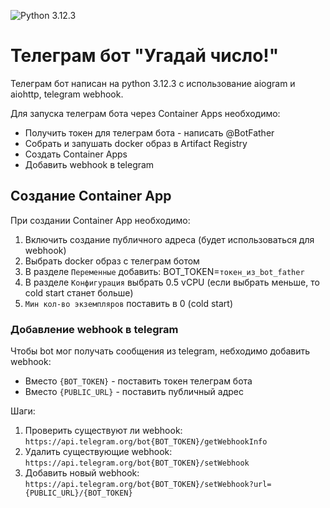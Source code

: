 ![Python 3.12.3](https://img.shields.io/badge/Python-3.12.3-blue)

# Телеграм бот "Угадай число!"
Телеграм бот написан на python 3.12.3 с использование aiogram и aiohttp, telegram webhook.

Для запуска телеграм бота через Container Apps необходимо:
- Получить токен для телеграм бота - написать @BotFather
- Собрать и запушать docker образ в Artifact Registry
- Создать Container Apps
- Добавить webhook в telegram  


## Создание Container App
При создании Container App необходимо:
1. Включить создание публичного адреса (будет использоваться для webhook)
2. Выбрать docker образ с телеграм ботом
3. В разделе `Переменные` добавить: BOT_TOKEN=`токен_из_bot_father` 
4. В разделе `Конфигурация` выбрать 0.5 vCPU (если выбрать меньше, то cold start станет больше) 
5. `Мин кол-во экземпляров` поставить в 0 (cold start)

### Добавление webhook в telegram 
Чтобы bot мог получать сообщения из telegram, небходимо добавить webhook:
- Вместо `{BOT_TOKEN}` - поставить токен телеграм бота
- Вместо `{PUBLIC_URL}` - поставить публичный адрес

Шаги:
1. Проверить существуют ли webhook: `https://api.telegram.org/bot{BOT_TOKEN}/getWebhookInfo`
2. Удалить существующие webhook: `https://api.telegram.org/bot{BOT_TOKEN}/setWebhook`
3. Добавить новый webhook: `https://api.telegram.org/bot{BOT_TOKEN}/setWebhook?url={PUBLIC_URL}/{BOT_TOKEN}`
